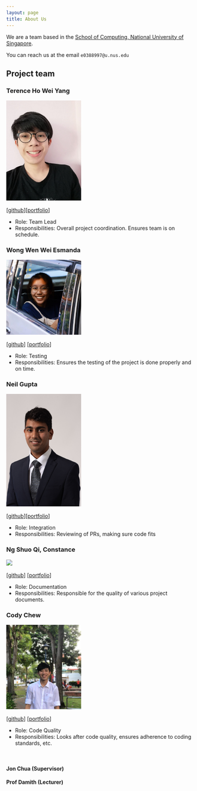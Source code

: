 ```yaml
---
layout: page
title: About Us
---
```


We are a team based in the [School of Computing, National University of Singapore](http://www.comp.nus.edu.sg).

You can reach us at the email `e0388997@u.nus.edu`

## Project team

### Terence Ho Wei Yang

<img src="images/vielheim.png" width="200px">

[[github](https://github.com/vielheim)][[portfolio](team/vielheim.md)]

* Role: Team Lead
* Responsibilities: Overall project coordination. Ensures team is on schedule.

### Wong Wen Wei Esmanda

<img src="images/esmanda3w.png" width="200px">

[[github](http://github.com/esmanda3w)]
[[portfolio](team/esmanda3w.md)]

* Role: Testing
* Responsibilities: Ensures the testing of the project is done properly and on time.

### Neil Gupta

<img src="images/jargonx.png" width="200px">

[[github](http://github.com/jargonx)][[portfolio](team/jargonx.md)]

* Role: Integration
* Responsibilities: Reviewing of PRs, making sure code fits

### Ng Shuo Qi, Constance

<img src="images/constancensq.png" width="200px">

[[github](http://github.com/constancensq)]
[[portfolio](team/constancensq.md)]

* Role: Documentation
* Responsibilities: Responsible for the quality of various project documents.

### Cody Chew

<img src="images/codychew.png" width="200px">

[[github](http://github.com/CodyChew)]
[[portfolio](team/codychew.md)]

* Role: Code Quality
* Responsibilities: Looks after code quality,
ensures adherence to coding standards, etc.

<br>

#### Jon Chua (Supervisor)

#### Prof Damith (Lecturer)
